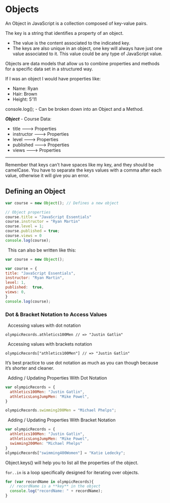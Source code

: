 # Objects

An Object in JavaScript is a collection composed of key-value pairs.

The key is a string that identifies a property of an object.

- The value is the content associated to the indicated key. 
- The keys are also unique in an object, one key will always have just one value associated to it. This value could be any type of JavaScript value.

Objects are data models that allow us to combine properties and methods for a specific data set in a structured way. 

If I was an object I would have properties like: 
- Name: Ryan
- Hair: Brown 
- Height: 5'11

console.log(); - Can be broken down into an Object and a Method.

***Object*** - Course Data: 
  - title ---> Properties
  - instructor ---> Properties
  - level ---> Properties
  - published   ---> Properties
  - views ---> Properties

---

Remember that keys can’t have spaces like my key, and they should be camelCase.
You have to separate the keys values with a comma after each value, otherwise it will give you an error.

## Defining an Object

``` js
var course = new Object(); // Defines a new object

// Object properties
course.title = "JavaScript Essentials" 
course.instructor = "Ryan Martin"
course.level = 1;
course.published = true;
course.views = 0
console.log(course);
```
&nbsp; This can also be written like this:

``` js
var course = new Object(); 

var course = {
title: "JavaScript Essentials",
instructor: "Ryan Martin",
level: 1,
published:  true,
views: 0,
}
console.log(course);
```

### Dot & Bracket Notation to Access Values

&nbsp; Accessing values with dot notation

`olympicRecords.athletics100Men // => "Justin Gatlin"`

&nbsp; Accessing values with brackets notation

`olympicRecords["athletics100Men"] // => "Justin Gatlin"`

It’s best practice to use dot notation as much as you can though because it’s shorter and cleaner.


&nbsp; Adding / Updating Properties With Dot Notation

``` js
var olympicRecords = {
  athletics100Men: "Justin Gatlin",
  athleticsLongJumpMen: "Mike Powel",
}

olympicRecords.swimming200Men = "Michael Phelps";
```
&nbsp; Adding / Updating Properties With Bracket Notation
``` js
var olympicRecords = {
  athletics100Men: "Justin Gatlin",
  athleticsLongJumpMen: "Mike Powel",
  swimming200Men: "Michael Phelps"
}
olympicRecords["swimming400Women"] = "Katie Ledecky";

```
Object.keys() will help you to list all the properties of the object.

`for..in` is a loop specifically designed for iterating over objects.
``` js
for (var recordName in olympicRecords){
  // recordName is a **key** in the object
  console.log("recordName: " + recordName);
}
```